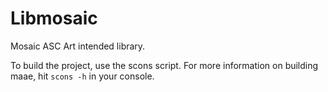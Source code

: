 Libmosaic
=========

Mosaic ASC Art intended library.

To build the project, use the scons script.
For more information on building maae, hit `scons -h` in your console.
